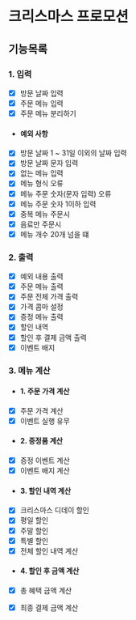 # 크리스마스 프로모션

## 기능목록

### 1. 입력

- [x] 방문 날짜 입력
- [x] 주문 메뉴 입력
- [x] 주문 메뉴 분리하기

- #### 예외 사항
- [x] 방문 날짜 1 ~ 31일 이외의 날짜 입력
- [x] 방문 날짜 문자 입력
- [x] 없는 메뉴 입력
- [x] 메뉴 형식 오류
- [x] 메뉴 주문 숫자(문자 입력) 오류
- [x] 메뉴 주문 숫자 1이하 입력
- [x] 중복 메뉴 주문시
- [x] 음료만 주문시
- [x] 메뉴 개수 20개 넘을 떄

### 2. 출력

- [x] 예외 내용 출력
- [x] 주문 메뉴 출력
- [x] 주문 전체 가격 출력
- [x] 가격 콤마 설정
- [x] 증정 메뉴 출력
- [x] 할인 내역
- [x] 할인 후 결제 금액 출력
- [x] 이벤트 배지

### 3. 메뉴 계산

- #### 1. 주문 가격 계산
- [x] 주문 가격 계산
- [x] 이벤트 실행 유무

- #### 2. 증정품 계산
- [x] 증정 이벤트 계산
- [x] 이벤트 배지 계산

- #### 3. 할인 내역 계산
- [x] 크리스마스 디데이 할인
- [x] 평일 할인
- [x] 주말 할인
- [x] 특별 할인
- [x] 전체 할인 내역 계산

- #### 4. 할인 후 금액 계산
- [x] 총 혜택 금액 계산
- [x] 최종 결제 금액 계산

